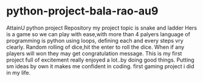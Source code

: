 # python-project-bala-rao-au9
AttainU python project Repository
my project topic is snake and ladder
Hers is a game so we can play with ease,with more than 4 palyers
language of programming is python using loops, defining each and every steps vry clearly.
Random rolling of dice,hit the enter to roll the dice.
When if any players will won they may get congratulation message.
This is my first project full of excitement really enjoyed a lot..by doing good things.
Putting sm ideas by own it makes me confident in coding.
first gaming project i did in my life.
